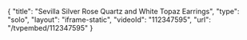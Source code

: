 {
    "title": "Sevilla Silver Rose Quartz and White Topaz Earrings",
    "type": "solo",
    "layout": "iframe-static",
    "videoId": "112347595",
    "url": "\/tvpembed\/112347595"
}
